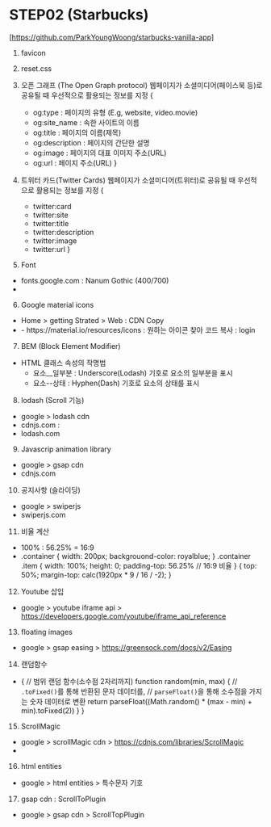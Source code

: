 # STEP02 (Starbucks) 
  [https://github.com/ParkYoungWoong/starbucks-vanilla-app]

1. favicon
2. reset.css
3. 오픈 그래프 (The Open Graph protocol)
  웹페이지가 소셜미디어(페이스북 등)로 공유될 때 우선적으로 활용되는 정보를 지정
  {
    <meta property="og:type" content="website" />
    <meta property="og:site_name" content="Starbucks" />
    <meta property="og:title" content="Starbucks Coffee Korea" />
    <meta property="og:description" content="스타벅스는 세계에서 가장 큰 다국적 커피 전문점" />
    <meta property="og:image" content="./images/starbucks_seo.jpg" />
    <meta property="og:url" content="https://starbucks.co.kr" />
  
    + og:type : 페이지의 유형 (E.g, website, video.movie)
    + og:site_name : 속한 사이트의 이름
    + og:title : 페이지의 이름(제목)
    + og:description : 페이지의 간단한 설명
    + og:image : 페이지의 대표 이미지 주소(URL)
    + og:url : 페이지 주소(URL)
  }

4. 트위터 카드(Twitter Cards)
  웹페이지가 소셜미디어(트위터)로 공유될 때 우선적으로 활용되는 정보를 지정
  {
    <meta property="twitter:card" content="summary">
  
    + twitter:card
    + twitter:site
    + twitter:title
    + twitter:description
    + twitter:image
    + twitter:url
  }

5. Font
  - fonts.google.com : Nanum Gothic (400/700)
  - <link rel="preconnect" href="https://fonts.gstatic.com">
    <link href="https://fonts.googleapis.com/css2?family=Nanum+Gothic:wght@400;700&display=swap" rel="stylesheet">

6. Google material icons
  - Home > getting Strated > Web : CDN Copy
  - <link rel="stylesheet" href="https://fonts.googleapis.com/icon?family=Material+Icons">
    - https://material.io/resources/icons : 원하는 아이콘 찾아 코드 복사 : <span class="material-icons">login</span>
  
7. BEM (Block Element Modifier)
  - HTML 클래스 속성의 작명법
    + 요소__일부분 : Underscore(Lodash) 기호로 요소의 일부분을 표시
    + 요소--상태    : Hyphen(Dash) 기호로 요소의 상태를 표시
  
8. lodash (Scroll 기능)
  - google > lodash cdn
  - cdnjs.com : 
    <script src="https://cdnjs.cloudflare.com/ajax/libs/lodash.js/4.17.21/lodash.min.js" integrity="sha512-WFN04846sdKMIP5LKNphMaWzU7YpMyCU245etK3g/2ARYbPK9Ub18eG+ljU96qKRCWh+quCY7yefSmlkQw1ANQ==" crossorigin="anonymous"></script>
  - lodash.com

9. Javascrip animation library 
  - google > gsap cdn
  - cdnjs.com
    <script src="https://cdnjs.cloudflare.com/ajax/libs/gsap/3.6.0/gsap.min.js" integrity="sha512-1dalHDkG9EtcOmCnoCjiwQ/HEB5SDNqw8d4G2MKoNwjiwMNeBAkudsBCmSlMnXdsH8Bm0mOd3tl/6nL5y0bMaQ==" crossorigin="anonymous"></script>

10. 공지사항 (슬라이딩)
  - google > swiperjs
  - swiperjs.com
    <link rel="stylesheet" href="https://unpkg.com/swiper/swiper-bundle.min.css" />
    <script src="https://unpkg.com/swiper/swiper-bundle.min.js"></script>
  
11. 비율 계산
  - 100% : 56.25% = 16:9
  - .container {
      width: 200px;
      backgrouond-color: royalblue;
    }
    .container .item {
      width: 100%;
      height: 0;
      padding-top: 56.25%  // 16:9 비율
    }
    {
      top: 50%;
      margin-top: calc(1920px * 9 / 16 / -2);
    }

12. Youtube 삽입
  - google > youtube iframe api > https://developers.google.com/youtube/iframe_api_reference

13. floating images
  - google > gsap easing > https://greensock.com/docs/v2/Easing

14. 랜덤함수
  - {
      // 범위 랜덤 함수(소수점 2자리까지)
      function random(min, max) {
        // `.toFixed()`를 통해 반환된 문자 데이터를,
        // `parseFloat()`을 통해 소수점을 가지는 숫자 데이터로 변환
        return parseFloat((Math.random() * (max - min) + min).toFixed(2))
      } 
    } 

15. ScrollMagic
  - google > scrollMagic cdn > https://cdnjs.com/libraries/ScrollMagic
  - <script src="https://cdnjs.cloudflare.com/ajax/libs/ScrollMagic/2.0.8/ScrollMagic.min.js" integrity="sha512-8E3KZoPoZCD+1dgfqhPbejQBnQfBXe8FuwL4z/c8sTrgeDMFEnoyTlH3obB4/fV+6Sg0a0XF+L/6xS4Xx1fUEg==" crossorigin="anonymous"></script>

16. html entities
  - google > html entities > 특수문자 기호


17. gsap cdn : ScrollToPlugin
  - google > gsap cdn > ScrollTopPlugin 
    <script src="https://cdnjs.cloudflare.com/ajax/libs/gsap/3.6.0/ScrollToPlugin.min.js" integrity="sha512-9DDJWj17gkdeGHU0Zr76wc9jY2g0IwE7ZCIxakVYKyzlTiOWZDZJOTaVgAzNo+LB7+EbGXxwCXkOP+a5rgkuqQ==" crossorigin="anonymous"></script>